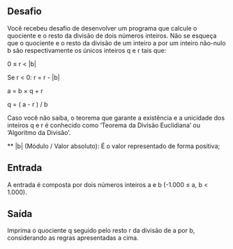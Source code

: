 ## Desafio

Você recebeu desafio de desenvolver um programa que calcule o quociente e o resto da divisão de dois números inteiros.
Não se esqueça que o quociente e o resto da divisão de um inteiro a por um inteiro não-nulo b são respectivamente 
os únicos inteiros q e r tais que:

0 ≤ r < |b|

Se r < 0: r = r - |b|

a = b × q + r

q = ( a - r ) / b

Caso você não saiba, o teorema que garante a existência e a unicidade dos inteiros q e r é conhecido como 
‘Teorema da Divisão Euclidiana’ ou ‘Algoritmo da Divisão’.

**  |b| (Módulo / Valor absoluto): É o valor representado de forma positiva;

## Entrada

A entrada é composta por dois números inteiros a e b (-1.000 ≤ a, b < 1.000).

## Saída

Imprima o quociente q seguido pelo resto r da divisão de a por b, considerando as regras apresentadas a cima.
